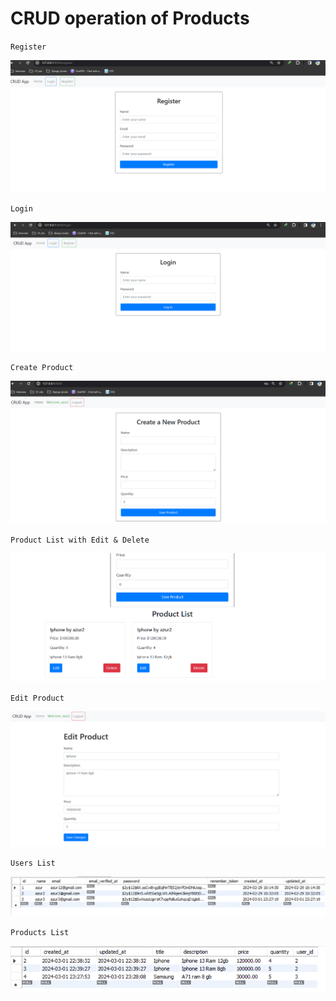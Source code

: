 # CRUD operation of Products

`Register`

![1](https://github.com/Zayed-Rahat/crudProductLaravel/blob/main/UI_SS/Register.png)

`Login`

![2](https://github.com/Zayed-Rahat/crudProductLaravel/blob/main/UI_SS/Login.png)

`Create Product`

![3](https://github.com/Zayed-Rahat/crudProductLaravel/blob/main/UI_SS/Create.png)

`Product List with Edit & Delete`

![4](https://github.com/Zayed-Rahat/crudProductLaravel/blob/main/UI_SS/ProductList.png)

`Edit Product`

![5](https://github.com/Zayed-Rahat/crudProductLaravel/blob/main/UI_SS/editProduct.png)

`Users List`

![6](https://github.com/Zayed-Rahat/crudProductLaravel/blob/main/UI_SS/userDB.png)

`Products List`

![7](https://github.com/Zayed-Rahat/crudProductLaravel/blob/main/UI_SS/productDB.png)

